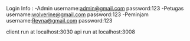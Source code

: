 Login Info :
-Admin
 username:admin@gmail.com
 password:123
-Petugas
 username:wolverine@gmail.com
 password:123
-Peminjam
 username:Reyna@gmail.com
 password:123

 client run at localhost:3030 api run at localhost:3008
